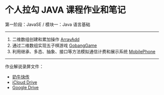 # 个人拉勾 JAVA 课程作业和笔记

第一阶段：JavaSE / 模块一：Java 语言基础

-----

1. 二维数组创建和累加操作 [ArrayAdd](ArrayAdd/src)
2. 通过二维数组实现五子棋游戏 [GobangGame](GobangGame/src)
3. 利用继承、多态、抽象、接口等方法模拟通信计费和展示系统 [MobilePhone](MobilePhone/src)

-----

作业解说录屏文件：
* [奶牛快传](https://cowtransfer.com/s/5be19aec62144f)
* [iCloud Drive](https://www.icloud.com/iclouddrive/0E3EGefEWDUuzEvMLdt74STUg#Module_02)
* [Google Drive](https://drive.google.com/file/d/10Q4o0CpULAr7Efr7B-ivuR3vePNu57wI/view?usp=sharing)
